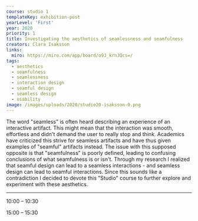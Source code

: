 ```yaml
---
course: studio 1
templateKey: exhibition-post
yearLevel: 'First'
year: 2020
priority: 1
title: Investigating the aesthetics of seamlessness and seamfulness
creators: Clara Isaksson
links:
  miro: https://miro.com/app/board/o9J_krnJQcs=/
tags:
  - aesthetics
  - seamfulness
  - seamlessness
  - interaction design
  - seamful design
  - seamless design
  - usability
image: /images/uploads/2020/studio20-isaksson-0.png
---
```


The word "seamless" is often heard describing an experience of an interactive artifact. This might mean that the interaction was smooth, effortless and didn't demand the user to really stop and think. Academics have criticized this strive for seamless artifacts and have thus given examples of "seamful" artifacts instead. The issue with this supposed opposite is that "seamfulness" is poorly defined, leading to confusing conclusions of what seamfulness is or isn't. Through my research I realized that seamful design can lead to a seamless interactions - and seamless design can lead to seamful interactions. Since this sounds like a contradiction I decided to devote this "Studio" course to further explore and experiment with these aesthetics.

---

10:00 – 10:30

15:00 – 15:30

